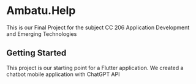 # Ambatu.Help

This is our Final Project for the subject CC 206 Application Development and Emerging Technologies

## Getting Started

This project is our starting point for a Flutter application. We created a chatbot mobile application with ChatGPT API


